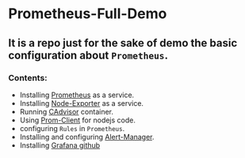 # Prometheus-Full-Demo

## It is a repo just for the sake of demo the basic configuration about `Prometheus`.
### Contents:

- Installing [Prometheus](https://github.com/prometheus/prometheus) as a service.
- Installing [Node-Exporter](https://github.com/prometheus/node_exporter) as a service.
- Running [CAdvisor](https://github.com/google/cadvisor) container.
- Using [Prom-Client](https://github.com/siimon/prom-client) for nodejs code.
- configuring `Rules` in `Prometheus`.
- Installing and configuring [Alert-Manager](https://github.com/prometheus/alertmanager).
- Installing [Grafana github](https://github.com/grafana/grafana)
